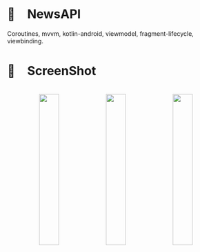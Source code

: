 # 🔖　NewsAPI
Coroutines, mvvm, kotlin-android, viewmodel, fragment-lifecycle, viewbinding.
<br/>

# 🔖　ScreenShot
<br/>

<div align=center>
  <image src="https://user-images.githubusercontent.com/61239577/218185556-e04e6e03-5505-40c6-91b2-bbbcff94f242.png" width="30%"></image>
  <image src="https://user-images.githubusercontent.com/61239577/218185567-8cc4b064-a776-4dbd-b841-2bee688b6e5a.png" width="30%"></image>
  <image src="https://user-images.githubusercontent.com/61239577/218185569-dab2e7dd-dd95-4c92-b897-7532de908192.png" width="30%"></image>
</div>

<br/>
